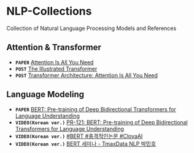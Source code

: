 # NLP-Collections
Collection of Natural Language Processing Models and References 

## Attention & Transformer
- ****`PAPER`**** [Attention Is All You Need](https://arxiv.org/pdf/1706.03762.pdf)
- ****`POST`**** [The Illustrated Transformer](http://jalammar.github.io/illustrated-transformer/)
- ****`POST`**** [Transformer Architecture: Attention Is All You Need](https://medium.com/@adityathiruvengadam/transformer-architecture-attention-is-all-you-need-aeccd9f50d09)

## Language Modeling
- ****`PAPER`**** [BERT: Pre-training of Deep Bidirectional Transformers for Language Understanding](https://arxiv.org/abs/1810.04805)
- ****`VIDEO(Korean ver.)`**** [PR-121: BERT: Pre-training of Deep Bidirectional Transformers for Language Understanding](https://www.youtube.com/watch?v=GK4IO3qOnLc)
- ****`VIDEO(Korean ver.)`**** [#BERT #충격적인논문 #ClovaAI](https://www.facebook.com/hunkims/videos/10156797151174521/)
- ****`VIDEO(Korean ver.)`**** [BERT 세미나 - TmaxData NLP 박민호](https://www.youtube.com/watch?v=2b7_iq8rAVY&t=367s)
